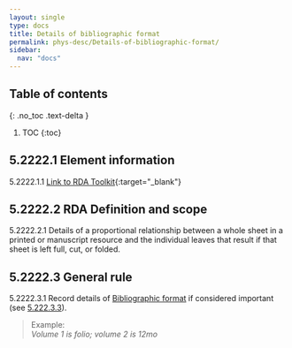```yaml
---
layout: single
type: docs
title: Details of bibliographic format
permalink: phys-desc/Details-of-bibliographic-format/
sidebar:
  nav: "docs"
---
```


## Table of contents
{: .no_toc .text-delta }

1. TOC
{:toc}

## 5.2222.1 Element information

<a name="5.2222.1.1">5.2222.1.1</a> [Link to RDA Toolkit](https://beta.rdatoolkit.org/en-US_ala-c5ac3ce3-80bc-3a38-aaf5-e4107a8312cd){:target="_blank"}

## 5.2222.2 RDA Definition and scope

<a name="5.2222.2.1">5.2222.2.1</a> Details of a proportional relationship between a whole sheet in a printed or manuscript resource and the individual leaves that result if that sheet is left full, cut, or folded.

## 5.2222.3 General rule 

<a name="5.2222.3.1">5.2222.3.1</a> Record details of [Bibliographic format](/DCRMR/phys-desc/Bibliographic-format/) if considered important (see [5.222.3.3](/DCRMR/phys-desc/Bibliographic-format/#5.222.3.3)).

>Example:  
><CITE>Volume 1 is folio; volume 2 is 12mo</CITE>